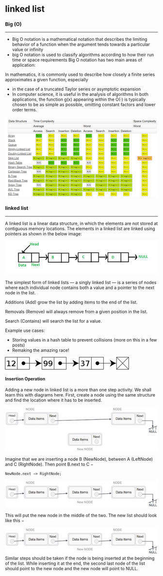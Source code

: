 # linked list

### Big (O)
---
- Big O notation is a mathematical notation that describes the limiting behavior of a function when the argument tends towards a particular value or infinity
 - big O notation is used to classify algorithms according to how their run time or space requirements 
 Big O notation has two main areas of application:

In mathematics, it is commonly used to describe how closely a finite series approximates a given function, especially
  - in the case of a truncated Taylor series or asymptotic expansion
- In computer science, it is useful in the analysis of algorithms
In both applications, the function g(x) appearing within the O(·) is typically chosen to be as simple as possible, omitting constant factors and lower order terms.
 
 ![](photos/2022-03-08.png)

 ### linked list
 ---
 A linked list is a linear data structure, in which the elements are not stored at contiguous memory locations. The elements in a linked list are linked using pointers as shown in the below image:

![](photos/Linkedlist.png)

 The simplest form of linked lists — a singly linked list — is a series of nodes where each individual node contains both a value and a pointer to the next node in the list.

Additions (Add) grow the list by adding items to the end of the list.

Removals (Remove) will always remove from a given position in the list.

Search (Contains) will search the list for a value.

Example use cases:
- Storing values in a hash table to prevent collisions (more on this in a few posts)
- Remaking the amazing race!

![](photos/0_nYchAJ8wQnhjtMZZ.png)

#### Insertion Operation
Adding a new node in linked list is a more than one step activity. We shall learn this with diagrams here. First, create a node using the same structure and find the location where it has to be inserted.

![](photos/linked_list_insertion_0.jpg)

Imagine that we are inserting a node B (NewNode), between A (LeftNode) and C (RightNode). Then point B.next to C −
```
NewNode.next −> RightNode; 
```

![](photos/linked_list_insertion_3.jpg)

This will put the new node in the middle of the two. The new list should look like this −

![](photos/linked_list_insertion_3(1).jpg)
Similar steps should be taken if the node is being inserted at the beginning of the list. While inserting it at the end, the second last node of the list should point to the new node and the new node will point to NULL.